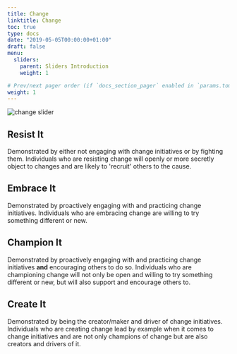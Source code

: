 ```yaml
---
title: Change
linktitle: Change
toc: true
type: docs
date: "2019-05-05T00:00:00+01:00"
draft: false
menu:
  sliders:
    parent: Sliders Introduction
    weight: 1

# Prev/next pager order (if `docs_section_pager` enabled in `params.toml`)
weight: 1
---
```


![change slider](../change-slider.svg)

## Resist It

Demonstrated by either not engaging with change initiatives or by fighting them. Individuals who are resisting change will openly or more secretly object to changes and are likely to 'recruit' others to the cause.

## Embrace It

Demonstrated by proactively engaging with and practicing change initiatives. Individuals who are embracing change are willing to try something different or new.

## Champion It

Demonstrated by proactively engaging with and practicing change initiatives **and** encouraging others to do so. Individuals who are championing change will not only be open and willing to try something different or new, but will also support and encourage others to.

## Create It

Demonstrated by being the creator/maker and driver of change initiatives. Individuals who are creating change lead by example when it comes to change initiatives and are not only champions of change but are also creators and drivers of it.
